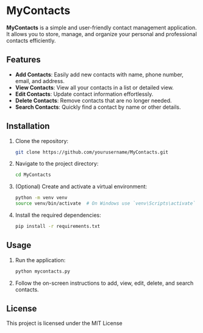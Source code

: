 # MyContacts

**MyContacts** is a simple and user-friendly contact management application. It allows you to store, manage, and organize your personal and professional contacts efficiently.

## Features

- **Add Contacts**: Easily add new contacts with name, phone number, email, and address.
- **View Contacts**: View all your contacts in a list or detailed view.
- **Edit Contacts**: Update contact information effortlessly.
- **Delete Contacts**: Remove contacts that are no longer needed.
- **Search Contacts**: Quickly find a contact by name or other details.

## Installation

1. Clone the repository:

   ```bash
   git clone https://github.com/yourusername/MyContacts.git

2. Navigate to the project directory:

    ```bash
    cd MyContacts

3. (Optional) Create and activate a virtual environment:

   ```bash
   python -m venv venv
   source venv/bin/activate  # On Windows use `venv\Scripts\activate`

4. Install the required dependencies:

   ```bash
   pip install -r requirements.txt

## Usage

1. Run the application:

   ```bash
   python mycontacts.py

2. Follow the on-screen instructions to add, view, edit, delete, and search contacts.

## License

This project is licensed under the MIT License

